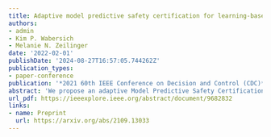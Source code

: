 ```yaml
---
title: Adaptive model predictive safety certification for learning-based control
authors:
- admin
- Kim P. Wabersich
- Melanie N. Zeilinger
date: '2022-02-01'
publishDate: '2024-08-27T16:57:05.744262Z'
publication_types:
- paper-conference
publication: '*2021 60th IEEE Conference on Decision and Control (CDC)*'
abstract: 'We propose an adaptive Model Predictive Safety Certification (MPSC) scheme for learning-based control of linear systems with bounded disturbances and uncertain parameters with known bounds. An MPSC is a modular framework, which can be used in combination with any learning-based controller to ensure state and input constraint satisfaction of a dynamical system by solving an online optimisation problem. By continuously connecting the current system state with a safe terminal set using a robust tube, safety can be ensured. Thereby, the main sources of conservative safety interventions are model uncertainties and short planning horizons. We develop an adaptive mechanism to improve the system model, which leverages set-membership estimation to guarantee recursively feasible and non-decreasing safety performance improvements. In order to accommodate short prediction horizons, iterative safe set enlargements using previously computed robust backup plans are proposed. Finally, we illustrate the increase of the safety performance through the parameter and safe set adaptation for numerical examples with up to 16 state dimensions.'
url_pdf: https://ieeexplore.ieee.org/abstract/document/9682832
links:
- name: Preprint
  url: https://arxiv.org/abs/2109.13033
---
```

